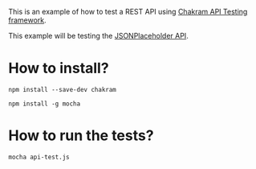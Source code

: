 This is an example of how to test a REST API using [Chakram API Testing framework](http://dareid.github.io/chakram/).

This example will be testing the [JSONPlaceholder API](http://jsonplaceholder.typicode.com/).

# How to install?
`npm install --save-dev chakram`

`npm install -g mocha`

# How to run the tests?
`mocha api-test.js`